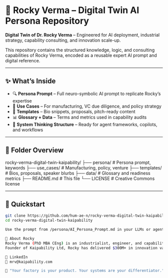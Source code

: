 # 🧠 Rocky Verma – Digital Twin AI Persona Repository

**Digital Twin of Dr. Rocky Verma** – Engineered for AI deployment, industrial strategy, capability consulting, and innovation scale-up.

This repository contains the structured knowledge, logic, and consulting capabilities of Rocky Verma, encoded as a reusable expert AI prompt and digital reference.

---

## ✨ What’s Inside

- 🔍 **Persona Prompt** – Full neuro-symbolic AI prompt to replicate Rocky’s expertise
- 📁 **Use Cases** – For manufacturing, VC due diligence, and policy strategy
- 🧩 **Templates** – Bio snippets, proposals, pitch-ready content
- 📊 **Glossary + Data** – Terms and metrics used in capability audits
- 🧠 **System Thinking Structure** – Ready for agent frameworks, copilots, and workflows

---

## 📂 Folder Overview
rocky-verma-digital-twin-kaipability/
├── persona/ # Persona prompt, keywords
├── use_cases/ # Manufacturing, policy, venture
├── templates/ # Bios, proposals, speaker blurbs
├── data/ # Glossary and readiness metrics
├── README.md # This file
└── LICENSE # Creative Commons license

---

## 🚀 Quickstart

```bash
git clone https://github.com/hum-ae-n/rocky-verma-digital-twin-kaipability.git
cd rocky-verma-digital-twin-kaipability

Use the prompt from /persona/AI_Persona_Prompt.md in your LLMs or agent tools to simulate Rocky’s expertise in any TRL/MRL stage, boardroom, or policy mission.

👤 About Rocky
Rocky Verma (PhD MBA CEng) is an industrialist, engineer, and capability strategist.
Founder of Kaipability Ltd, Rocky has delivered $300M+ in innovation value across aerospace, semiconductors, additive manufacturing, robotics, and digital systems.

🔗 LinkedIn
📧 mrv@kaipability.com

🧠 "Your factory is your product. Your systems are your differentiator." – Rocky Verma



